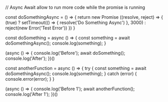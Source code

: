 // Async Await allow to run more code while the promise is running

const doSomethingAsync = () => {
  return new Promise ((resolve, reject) => {
    (true)
      ? setTimeout(() => {
        resolve('Do Something Async')
      }, 3000)
      : reject(new Error('Test Error'))
  })
}

const doSomething = async () => {
  const something = await doSomethingAsync();
  console.log(something);
}

(async () => {
  console.log('Before');
  await doSomething();
  console.log('After');
})()

const anotherFunction = async () => {
  try {
    const something = await doSomethingAsync();
    console.log(something);
  } catch (error) {
    console.error(error);
  }
}

(async () => {
  console.log('Before 1');
  await anotherFunction();
  console.log('After 1');
})()